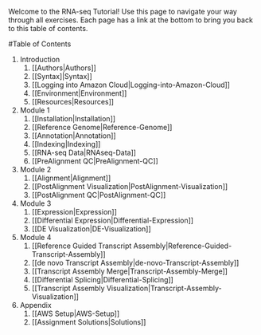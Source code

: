 Welcome to the RNA-seq Tutorial!  Use this page to navigate your way through all exercises. Each page has a link at the bottom to bring you back to this table of contents.

#Table of Contents
1. Introduction
   1. [[Authors|Authors]]
   2. [[Syntax]|Syntax]]
   3. [[Logging into Amazon Cloud|Logging-into-Amazon-Cloud]]
   4. [[Environment|Environment]]
   5. [[Resources|Resources]]
2. Module 1
   1. [[Installation|Installation]]
   2. [[Reference Genome|Reference-Genome]]
   3. [[Annotation|Annotation]]
   4. [[Indexing|Indexing]]
   5. [[RNA-seq Data|RNAseq-Data]]
   6. [[PreAlignment QC|PreAlignment-QC]]
3. Module 2
   1. [[Alignment|Alignment]]
   2. [[PostAlignment Visualization|PostAlignment-Visualization]]
   3. [[PostAlignment QC|PostAlignment-QC]]
4. Module 3
   1. [[Expression|Expression]]
   2. [[Differential Expression|Differential-Expression]]
   3. [[DE Visualization|DE-Visualization]]
5. Module 4
   1. [[Reference Guided Transcript Assembly|Reference-Guided-Transcript-Assembly]]
   2. [[de novo Transcript Assembly|de-novo-Transcript-Assembly]]
   3. [[Transcript Assembly Merge|Transcript-Assembly-Merge]]
   4. [[Differential Splicing|Differential-Splicing]]
   5. [[Transcript Assembly Visualization|Transcript-Assembly-Visualization]]
6. Appendix
   1. [[AWS Setup|AWS-Setup]]
   2. [[Assignment Solutions|Solutions]]
